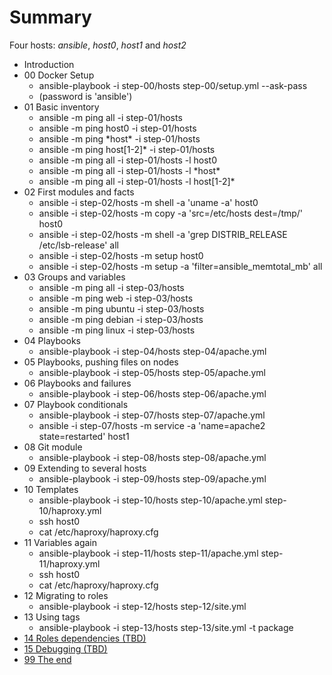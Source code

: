 # Summary

Four hosts: _ansible_, _host0_, _host1_ and _host2_

* Introduction
* 00 Docker Setup
  * ansible-playbook -i step-00/hosts step-00/setup.yml --ask-pass
  * (password is 'ansible')
* 01 Basic inventory
  * ansible -m ping all -i step-01/hosts
  * ansible -m ping host0 -i step-01/hosts
  * ansible -m ping \*host\* -i step-01/hosts
  * ansible -m ping host[1-2]\* -i step-01/hosts
  * ansible -m ping all -i step-01/hosts -l host0
  * ansible -m ping all -i step-01/hosts -l \*host\*
  * ansible -m ping all -i step-01/hosts -l host[1-2]\*
* 02 First modules and facts
  * ansible -i step-02/hosts -m shell -a 'uname -a' host0
  * ansible -i step-02/hosts -m copy -a 'src=/etc/hosts dest=/tmp/' host0
  * ansible -i step-02/hosts -m shell -a 'grep DISTRIB_RELEASE /etc/lsb-release' all
  * ansible -i step-02/hosts -m setup host0
  * ansible -i step-02/hosts -m setup -a 'filter=ansible_memtotal_mb' all
* 03 Groups and variables
  * ansible -m ping all -i step-03/hosts
  * ansible -m ping web -i step-03/hosts
  * ansible -m ping ubuntu -i step-03/hosts
  * ansible -m ping debian -i step-03/hosts
  * ansible -m ping linux -i step-03/hosts
* 04 Playbooks
  * ansible-playbook -i step-04/hosts step-04/apache.yml
* 05 Playbooks, pushing files on nodes
  * ansible-playbook -i step-05/hosts step-05/apache.yml
* 06 Playbooks and failures
  * ansible-playbook -i step-06/hosts step-06/apache.yml
* 07 Playbook conditionals
  * ansible-playbook -i step-07/hosts step-07/apache.yml
  * ansible -i step-07/hosts -m service -a 'name=apache2 state=restarted' host1
* 08 Git module
  * ansible-playbook -i step-08/hosts step-08/apache.yml
* 09 Extending to several hosts
  * ansible-playbook -i step-09/hosts step-09/apache.yml
* 10 Templates
  * ansible-playbook -i step-10/hosts step-10/apache.yml step-10/haproxy.yml
  * ssh host0
  * cat /etc/haproxy/haproxy.cfg
* 11 Variables again
  * ansible-playbook -i step-11/hosts step-11/apache.yml step-11/haproxy.yml
  * ssh host0
  * cat /etc/haproxy/haproxy.cfg
* 12 Migrating to roles
  * ansible-playbook -i step-12/hosts step-12/site.yml
* 13 Using tags
  * ansible-playbook -i step-13/hosts step-13/site.yml -t package
* [14 Roles dependencies (TBD)](step-14/README.md)
* [15 Debugging (TBD)](step-15/README.md)
* [99 The end](step-99/README.md)
